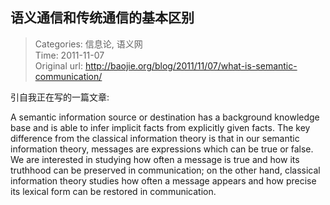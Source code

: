 语义通信和传统通信的基本区别
---
    
> Categories: 信息论, 语义网  
> Time: 2011-11-07  
> Original url: <http://baojie.org/blog/2011/11/07/what-is-semantic-communication/>
    
引自我正在写的一篇文章:

A semantic information source or destination has a background knowledge base and is able to infer implicit facts from explicitly given facts. The key difference from the classical information theory is that in our semantic information theory, messages are expressions which can be true or false. We are interested in studying how often a message is true and how its truthhood can be preserved in communication; on the other hand, classical information theory studies how often a message appears and how precise its lexical form can be restored in communication.     
    